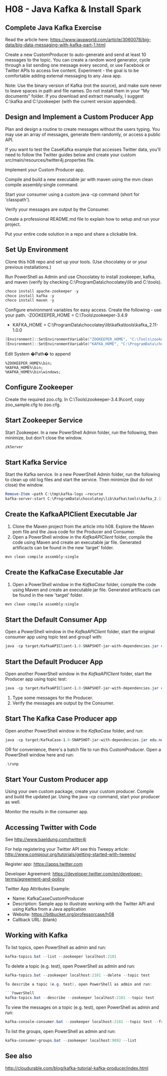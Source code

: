 # H08 - Java Kafka & Install Spark

## Complete Java Kafka Exercise

Read the article here: https://www.javaworld.com/article/3060078/big-data/big-data-messaging-with-kafka-part-1.html

Create a new CustomProducer to auto-generate and send at least 10 messages to the topic. You can create a random word generator, cycle through a list sending one message every second, or use Facebook or Twitter APIs to access live content.  Experiment - the goal is to be comfortable adding external messaging to any Java app.

Note: Use the binary version of Kafka (not the source), and make sure never to leave spaces in path and file names. Do not install them in your "My documents" folder. If you download and extract manually, I suggest C:\kafka and C:\zookeeper (with the current version appended).

## Design and Implement a Custom Producer App

Plan and design a routine to create messages without the users typing. You may use an array of messages, generate them randomly, or access a public API.

If you want to test the CaseKafka example that accesses Twitter data, you'll need to follow the Twitter guides below and create your custom 
src/main/resources/twitter4j.properties file. 

Implement your Custom Producer app.

Compile and build a new executable jar with maven using the mvn clean compile assembly:single command. 

Start your consumer using a custom java -cp command (short for 'classpath').

Verify your messages are output by the Consumer.

Create a professional README.md file to explain how to setup and run your project.

Put your entire code solution in a repo and share a clickable link.

## Set Up Environment

Clone this h08 repo and set up your tools. (Use chocolatey or or your previous installations.)

Run PowerShell as Admin and use Chocolatey to install zookeeper, kafka, and maven (verify by checking C:\ProgramData\chocolatey\lib and C:\tools).

```PowerShell
choco install apache-zookeeper -y
choco install kafka -y
choco install maven -y
```

Configure environment variables for easy access. Create the following - use your path. 
-ZOOKEEPER_HOME = C:\Tools\zookeeper-3.4.9
- KAFKA_HOME = C:\ProgramData\chocolatey\lib\kafka\tools\kafka_2.11-1.0.0

```PowerShell
[Environment]::SetEnvironmentVariable("ZOOKEEPER_HOME", "C:\Tools\zookeeper-3.4.9", "Machine")
[Environment]::SetEnvironmentVariable("KAFKA_HOME", "C:\ProgramData\chocolatey\lib\kafka\tools\kafka_2.11-1.0.0", "Machine")
```

Edit System �Path� to append

```
%ZOOKEEPER_HOME%\bin;
%KAFKA_HOME%\bin;
%KAFKA_HOME%\bin\windows;
```

## Configure Zookeeper

Create the required zoo.cfg. In C:\Tools\zookeeper-3.4.9\conf, copy zoo_sample.cfg to zoo.cfg.

## Start Zookeeper Service

Start Zookeeper. In a new PowerShell Admin folder, run the following, then minimize, but don't close the window.
```PowerShell
zkServer
```

## Start Kafka Service

Start the Kafka service. In a new PowerShell Admin folder, run the following to clean up old log files and start the service. Then minimize (but do not close) the window.

```PowerShell
Remove-Item –path C:\tmp\kafka-logs –recurse
kafka-server-start C:\ProgramData\chocolatey\lib\kafka\tools\kafka_2.11-1.0.0\config\server.properties
```

## Create the KafkaAPIClient Executable Jar

1. Clone the Maven project from the article into h08. Explore the Maven pom file and the Java code for the Producer and Consumer.
1. Open a PowerShell window in the *KafkaAPIClient* folder, compile the code using Maven and create an executable jar file. Generated artificacts can be found in the new 'target' folder.

```PowerShell
mvn clean compile assembly:single
```

## Create the KafkaCase Executable Jar

1. Open a PowerShell window in the *KafkaCase* folder, compile the code using Maven and create an executable jar file. Generated artificacts can be found in the new 'target' folder.

```PowerShell
mvn clean compile assembly:single
```

## Start the Default Consumer App

Open a PowerShell window in the *KafkaAPIClient* folder, start the original consumer app using topic test and group1 with:

```PowerShell
java -cp target/KafkaAPIClient-1.0-SNAPSHOT-jar-with-dependencies.jar com.spnotes.kafka.simple.Consumer test group1
```

## Start the Default Producer App

Open another PowerShell window in the *KafkaAPIClient* folder, start the Producer app using topic test:

```PowerShell
java -cp target/KafkaAPIClient-1.0-SNAPSHOT-jar-with-dependencies.jar com.spnotes.kafka.simple.Producer test
```

1. Type some messages for the Producer.
1. Verify the messages are output by the Consumer.

## Start The Kafka Case Producer app

Open another PowerShell window in the *KafkaCase* folder, and run:

```PowerShell
java -cp target/KafkaCase-1.0-SNAPSHOT-jar-with-dependencies.jar edu.nwmissouri.isl.professorcase.kafka.CustomProducer
```

OR for convenience, there's a batch file to run this CustomProducer.
Open a PowerShell window here and run:

```PowerShell
.\runp
```

## Start Your Custom Producer app

Using your own custom package, create your custom producer. Compile and build the updated jar. Using the java -cp command, start your producer as well.

Monitor the results in the consumer app.

## Accessing Twitter with Code

See http://www.baeldung.com/twitter4j

For help registering your Twitter API see this Tweepy article: http://www.compjour.org/tutorials/getting-started-with-tweepy/

Register app: 
https://apps.twitter.com

Developer Agreement: 
https://developer.twitter.com/en/developer-terms/agreement-and-policy

Twitter App Attributes Example:

- Name: KafkaCaseCustomProducer
- Description: Sample app to illustrate working with the Twitter API and using Kafka from a Java application
- Website: https://bitbucket.org/professorcase/h08
- Callback URL: (blank)

## Working with Kafka

To list topics, open PowerShell as admin and run:

```PowerShell
kafka-topics.bat --list --zookeeper localhost:2181
```

To delete a topic (e.g. test), open PowerShell as admin and run:

```PowerShell
kafka-topics.bat --zookeeper localhost:2181 --delete --topic test

To describe a topic (e.g. test), open PowerShell as admin and run:

```PowerShell
kafka-topics.bat --describe --zookeeper localhost:2181 --topic test
```

To view the messages on a topic (e.g. test), open PowerShell as admin and run:

```PowerShell
kafka-console-consumer.bat --zookeeper localhost:2181 --topic test --from-beginning
```

To list the groups, open PowerShell as admin and run:

```PowerShell
kafka-consumer-groups.bat --zookeeper localhost:9092 --list
```

## See also

http://cloudurable.com/blog/kafka-tutorial-kafka-producer/index.html